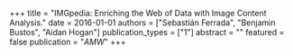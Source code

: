+++
title = "IMGpedia: Enriching the Web of Data with Image Content Analysis."
date = 2016-01-01
authors = ["Sebastián Ferrada", "Benjamin Bustos", "Aidan Hogan"]
publication_types = ["1"]
abstract = ""
featured = false
publication = "*AMW*"
+++

